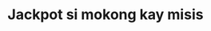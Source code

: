 ---
layout: post
title: Jackpot si mokong kay misis
duration: '01:55'
view: 210
rate: 2
video: 'https://flashservice.xvideos.com/embedframe/18817567'
category: 
 - pinay
 - beautiful
tags: 
 - pinay-sex
 - nagparaos
 - nene
 - mokong
 - fucked
 - jackpot
 - flawless
priority: 0.9
changefreq: daily
---